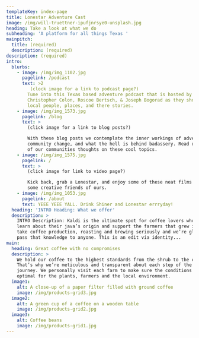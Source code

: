 ```yaml
---
templateKey: index-page
title: Lonestar Adventure Cast
image: /img/will-truettner-ipufjnrsye0-unsplash.jpg
heading: Take a look at what we do
subheading: 'A platform for all things Texas '
mainpitch:
  title: (required)
  description: (required)
description: (required)
intro:
  blurbs:
    - image: /img/img_1102.jpg
      pagelink: /podcast
      text: >2
         (clock image for a link to podcast page?)
        Tune into this Texas based adventure podcast that is hosted by
        Christopher Colon, Roscoe Bertsch, & Joseph Bogorad as they showcase
        local people, places, and there stories.
    - image: /img/img_1573.jpg
      pagelink: /blog
      text: >
        (click image for a link to blog posts?)

        With these blog posts we contemplate the inner workings of adventure,
        community change, and what the hell is behind badassery. Read up on some
        of our communities thoughts on these cool topics.
    - image: /img/img_1575.jpg
      pagelink: /
      text: >
        (click image for link to video page?)

        Kick back, grab a Lonestar, and enjoy some of these neat films made by
        some creative friends of ours.
    - image: /img/img_1053.jpg
      pagelink: /about
      text: YEEE YEEE YALL. Drink Shiner and Lonestar errryday!
  heading: 'INTRO Heading: What we offer'
  description: >
    INTRO Description: Kaldi is the ultimate spot for coffee lovers who want to
    learn about their java’s origin and support the farmers that grew it. We
    take coffee production, roasting and brewing seriously and we’re glad to
    pass that knowledge to anyone. This is an edit via identity...
main:
  heading: Great coffee with no compromises
  description: >
    We hold our coffee to the highest standards from the shrub to the cup.
    That’s why we’re meticulous and transparent about each step of the coffee’s
    journey. We personally visit each farm to make sure the conditions are
    optimal for the plants, farmers and the local environment.
  image1:
    alt: A close-up of a paper filter filled with ground coffee
    image: /img/products-grid3.jpg
  image2:
    alt: A green cup of a coffee on a wooden table
    image: /img/products-grid2.jpg
  image3:
    alt: Coffee beans
    image: /img/products-grid1.jpg
---
```



